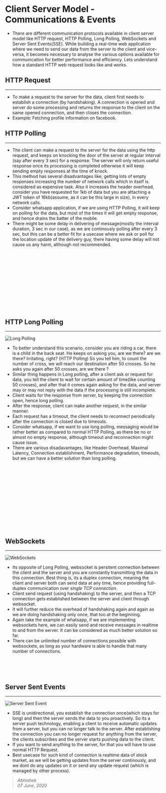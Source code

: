 # **Client Server Model - Communications & Events**
- There are different communication protocols available in client server model like HTTP request, HTTP Polling, Long Polling, WebSockets and Server Sent Events(SSE). While building a real-time web application where we need to send our data from the server to the client and vice-versa, it becomes necessary to analyse the various options available for communication for better performance and efficiency. Lets understand how a standard HTTP web request looks like and works.

## **HTTP Request**
---
- To make a request to the server for the data, client first needs to establish a connection (by handshaking). A connection is opened and server do some processing and returns the response to the client on the same opened connection, and then closes the connection. 
- Example: Fetching profile information on facebook.



## **HTTP Polling**
---
- The client can make a request to the server for the data using the http request, and keeps on knocking the door of the server at regular interval (say after every 3 sec) for a response. The server will only return useful response once its processing is completed otherwise it will keep sending empty responses at the time of knock.
- This method has several disadvantages like, getting lots of empty responses increasing the number of network calls which in itself is considered as expensive task. Also it increases the header overhead, consider you have requested for 1kb of data but you are attaching a JWT token of 16kb(assume, as it can be this large in size), in every network calls.
- Consider whatsapp application, if we are using HTTP Polling, it will keep on polling for the data, but most of the times it will get empty response, and hence drains the batter of the mobile.
- There might be some delay in delivering of message(mostly the interval duration, 3 sec in our case), as we are continously polling after every 3 sec, but this can be a better fit for a usecase where we ask or poll for the location update of the delivery guy, there having some delay will not cause us any harm, although not recommended.

<br><br><br><br><br><br><br><br><br><br><br>

## **HTTP Long Polling**
---
![Long Polling]("C:\Users\abhi9\Pictures\longPolling.jpeg")
- To better understand this scenario, consider you are riding a car, there is a child in the back seat. He keeps on asking you, are we there? are we there? Irritating, right? (HTTP Polling) So you tell him, to count the number of cross, we will reach our destination after 50 crosses. So he asks you again after 50 crosses, are we there ? 
- Similar thing happens in Long polling, after a client ask or request for data, you tell the client to wait for certain amount of time(like counting 50 crosses), and after that it comes again asking for the data, and server may or may not reply with the data if the processing is still incomplete.
- Client waits for the response from server, by keeping the connection open, hence long polling.
- After the response, client can make another request, in the similar manner.
- Each request has a timeout, the client needs to reconnect periodically after the connection is closed due to timeouts.
- Consider whatsapp, if we want to use long polling, messaging would be rather better as compared to normal HTTP Polling, as there be no or almost no empty response, although timeout and reconnection might cause issue.
- There are various disadavantages, like Header Overhead, Maximal Latency, Connection establishment, Performance degradation, timeouts, but we can have a better solution than long polling.


<br><br><br><br><br><br><br><br><br><br><br><br>

## **WebSockets**
---
![WebSockets]("C:\Users\abhi9\Pictures\websocket.jpeg")
- Its opposite of Long Polling, websocket is persitent connection between the client and the server and you are constantly transmitting the data in this connection. Best thing is, its a duplex connection, meaning the client and server both can send data at any time, hence providing full-duplex communication over *single TCP connection*.
- Client send request (using handshaking) to the server, and then a TCP connection gets established between the server and client through websocket.
- It will further reduce the overhead of handshaking again and again as we are doing handshaking only once, that too at the beginning.
- Again take the example of whatsapp, if we are implementing websockets here, we can easily send and receive messages in realtime to and from the server. It can be considered as much better solution so far.
- There can be unlimited number of connections possible with websockets, as long as your hardware is able to handle that many number of connections.

<br><br><br>

## **Server Sent Events**
---
![Server Sent Event]("C:\\Users\\abhi9\\Pictures\\sse.jpeg")
- SSE is unidirectional, you establish the connection once(which stays for long) and then the server sends the data to you proactively. So its a server push technology, enabling a client to receive automatic updates from a server, but you can no longer talk to the server. After establishing the connection you can no longer request for anything from the server, the clients subscribes and the server starts pushing data to the client.
- If you want to send anything to the server, for that you will have to use normal HTTP Request.
- Best usecase for such kind of connection is realtime data of stock market, as we will be getting updates from the server continously, and we dont do any updates on it or send any update request (which is managed by other process).


> *Abhishek*<br>
> *07 June, 2020*